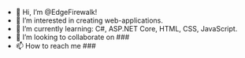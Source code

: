 - 👋 Hi, I’m @EdgeFirewalk!
- 👀 I’m interested in creating web-applications.
- 🌱 I’m currently learning: C#, ASP.NET Core, HTML, CSS, JavaScript.
- 💞️ I’m looking to collaborate on ###
- 📫 How to reach me ###

<!---
EdgeFirewalk/EdgeFirewalk is a ✨ special ✨ repository because its `README.md` (this file) appears on your GitHub profile.
You can click the Preview link to take a look at your changes.
--->

